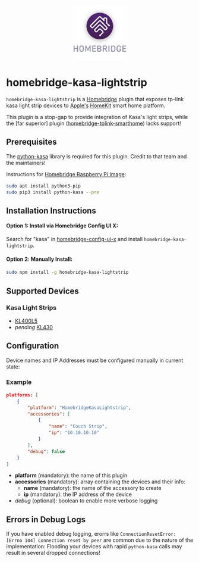 <p align="center">
    <img src="https://github.com/homebridge/branding/raw/master/logos/homebridge-wordmark-logo-vertical.png" width="150">
</p>

# homebridge-kasa-lightstrip

`homebridge-kasa-lightstrip` is a [Homebridge](https://homebridge.io) plugin that exposes tp-link kasa light strip devices to [Apple's](https://www.apple.com) [HomeKit](https://www.apple.com/ios/home) smart home platform.

This plugin is a stop-gap to provide integration of Kasa's light strips, while the [far superior] plugin ([homebridge-tplink-smarthome](https://github.com/plasticrake/homebridge-tplink-smarthome#readme)) lacks support!

## Prerequisites

The [python-kasa](https://github.com/python-kasa/python-kasa) library is required for this plugin.  Credit to that team and the maintainers!

Instructions for [Homebridge Raspberry Pi Image](https://github.com/homebridge/homebridge-raspbian-image/wiki/Getting-Started):

```sh
sudo apt install python3-pip
sudo pip3 install python-kasa --pre
```

## Installation Instructions

#### Option 1: Install via Homebridge Config UI X:

Search for "kasa" in [homebridge-config-ui-x](https://github.com/oznu/homebridge-config-ui-x) and install `homebridge-kasa-lightstrip`.

#### Option 2: Manually Install:

```sh
sudo npm install -g homebridge-kasa-lightstrip
```

## Supported Devices

### Kasa Light Strips

* [KL400L5](https://www.kasasmart.com/us/products/smart-lighting/product-kl400l5)
* *pending* [KL430](https://www.kasasmart.com/us/products/smart-lighting/kasa-smart-led-light-strip-kl430)

## Configuration

Device names and IP Addresses must be configured manually in current state:

### Example

```json
platforms: [
    {
        "platform": "HomebridgeKasaLightstrip",
        "accessories": [
            {
                "name": "Couch Strip",
                "ip": "10.10.10.10"
            }
        ],
        "debug": false
    }
]
```

* **platform** (mandatory): the name of this plugin
* **accessories** (mandatory):  array containing the devices and their info:
  * **name** (mandatory): the name of the accessory to create
  * **ip** (mandatory): the IP address of the device
* *debug* (optional): boolean to enable more verbose logging

## Errors in Debug Logs

If you have enabled debug logging, erorrs like `ConnectionResetError: [Errno 104] Connection reset by peer` are common due to the nature of the implementation:  Flooding your devices with rapid `python-kasa` calls may result in several dropped connections!
